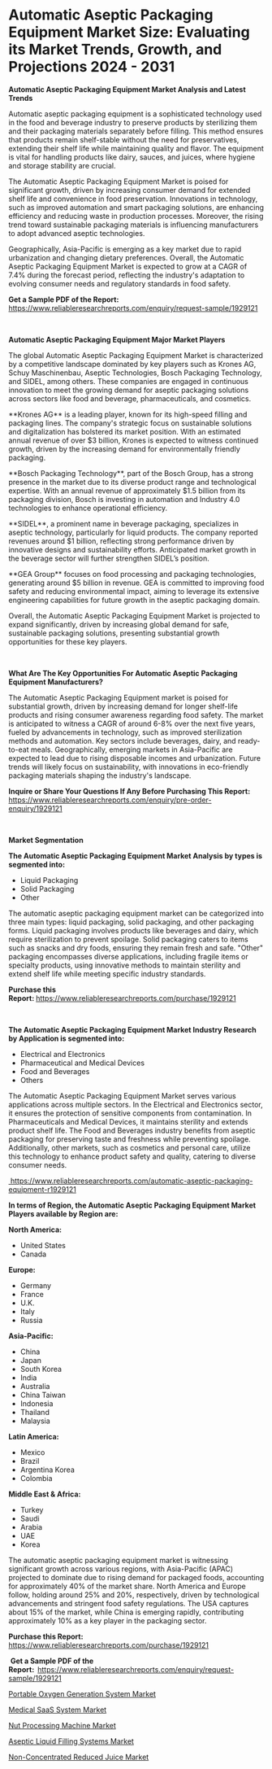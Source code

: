 <p><h1>Automatic Aseptic Packaging Equipment Market Size: Evaluating its Market Trends, Growth, and Projections 2024 - 2031</h1></p><p><strong>Automatic Aseptic Packaging Equipment Market Analysis and Latest Trends</strong></p>
<p><p>Automatic aseptic packaging equipment is a sophisticated technology used in the food and beverage industry to preserve products by sterilizing them and their packaging materials separately before filling. This method ensures that products remain shelf-stable without the need for preservatives, extending their shelf life while maintaining quality and flavor. The equipment is vital for handling products like dairy, sauces, and juices, where hygiene and storage stability are crucial.</p><p>The Automatic Aseptic Packaging Equipment Market is poised for significant growth, driven by increasing consumer demand for extended shelf life and convenience in food preservation. Innovations in technology, such as improved automation and smart packaging solutions, are enhancing efficiency and reducing waste in production processes. Moreover, the rising trend toward sustainable packaging materials is influencing manufacturers to adopt advanced aseptic technologies.</p><p>Geographically, Asia-Pacific is emerging as a key market due to rapid urbanization and changing dietary preferences. Overall, the Automatic Aseptic Packaging Equipment Market is expected to grow at a CAGR of 7.4% during the forecast period, reflecting the industry's adaptation to evolving consumer needs and regulatory standards in food safety.</p></p>
<p><strong>Get a Sample PDF of the Report:&nbsp;</strong> <a href="https://www.reliableresearchreports.com/enquiry/request-sample/1929121?utm_campaign=32&utm_medium=2&utm_source=Github&utm_content=ia&utm_term=25102024&utm_id=automatic-aseptic-packaging-equipment">https://www.reliableresearchreports.com/enquiry/request-sample/1929121</a></p>
<p>&nbsp;</p>
<p><strong>Automatic Aseptic Packaging Equipment Major Market Players</strong></p>
<p><p>The global Automatic Aseptic Packaging Equipment Market is characterized by a competitive landscape dominated by key players such as Krones AG, Schuy Maschinenbau, Aseptic Technologies, Bosch Packaging Technology, and SIDEL, among others. These companies are engaged in continuous innovation to meet the growing demand for aseptic packaging solutions across sectors like food and beverage, pharmaceuticals, and cosmetics.</p><p>**Krones AG** is a leading player, known for its high-speed filling and packaging lines. The company's strategic focus on sustainable solutions and digitalization has bolstered its market position. With an estimated annual revenue of over $3 billion, Krones is expected to witness continued growth, driven by the increasing demand for environmentally friendly packaging.</p><p>**Bosch Packaging Technology**, part of the Bosch Group, has a strong presence in the market due to its diverse product range and technological expertise. With an annual revenue of approximately $1.5 billion from its packaging division, Bosch is investing in automation and Industry 4.0 technologies to enhance operational efficiency. </p><p>**SIDEL**, a prominent name in beverage packaging, specializes in aseptic technology, particularly for liquid products. The company reported revenues around $1 billion, reflecting strong performance driven by innovative designs and sustainability efforts. Anticipated market growth in the beverage sector will further strengthen SIDEL’s position.</p><p>**GEA Group** focuses on food processing and packaging technologies, generating around $5 billion in revenue. GEA is committed to improving food safety and reducing environmental impact, aiming to leverage its extensive engineering capabilities for future growth in the aseptic packaging domain.</p><p>Overall, the Automatic Aseptic Packaging Equipment Market is projected to expand significantly, driven by increasing global demand for safe, sustainable packaging solutions, presenting substantial growth opportunities for these key players.</p></p>
<p>&nbsp;</p>
<p><strong>What Are The Key Opportunities For Automatic Aseptic Packaging Equipment Manufacturers?</strong></p>
<p><p>The Automatic Aseptic Packaging Equipment market is poised for substantial growth, driven by increasing demand for longer shelf-life products and rising consumer awareness regarding food safety. The market is anticipated to witness a CAGR of around 6-8% over the next five years, fueled by advancements in technology, such as improved sterilization methods and automation. Key sectors include beverages, dairy, and ready-to-eat meals. Geographically, emerging markets in Asia-Pacific are expected to lead due to rising disposable incomes and urbanization. Future trends will likely focus on sustainability, with innovations in eco-friendly packaging materials shaping the industry's landscape.</p></p>
<p><strong>Inquire or Share Your Questions If Any Before Purchasing This Report:</strong> <a href="https://www.reliableresearchreports.com/enquiry/pre-order-enquiry/1929121?utm_campaign=32&utm_medium=2&utm_source=Github&utm_content=ia&utm_term=25102024&utm_id=automatic-aseptic-packaging-equipment">https://www.reliableresearchreports.com/enquiry/pre-order-enquiry/1929121</a></p>
<p>&nbsp;</p>
<p><strong>Market Segmentation</strong></p>
<p><strong>The Automatic Aseptic Packaging Equipment Market Analysis by types is segmented into:</strong></p>
<p><ul><li>Liquid Packaging</li><li>Solid Packaging</li><li>Other</li></ul></p>
<p><p>The automatic aseptic packaging equipment market can be categorized into three main types: liquid packaging, solid packaging, and other packaging forms. Liquid packaging involves products like beverages and dairy, which require sterilization to prevent spoilage. Solid packaging caters to items such as snacks and dry foods, ensuring they remain fresh and safe. "Other" packaging encompasses diverse applications, including fragile items or specialty products, using innovative methods to maintain sterility and extend shelf life while meeting specific industry standards.</p></p>
<p><strong>Purchase this Report:&nbsp;</strong><a href="https://www.reliableresearchreports.com/purchase/1929121?utm_campaign=32&utm_medium=2&utm_source=Github&utm_content=ia&utm_term=25102024&utm_id=automatic-aseptic-packaging-equipment">https://www.reliableresearchreports.com/purchase/1929121</a></p>
<p>&nbsp;</p>
<p><strong>The Automatic Aseptic Packaging Equipment Market Industry Research by Application is segmented into:</strong></p>
<p><ul><li>Electrical and Electronics</li><li>Pharmaceutical and Medical Devices</li><li>Food and Beverages</li><li>Others</li></ul></p>
<p><p>The Automatic Aseptic Packaging Equipment Market serves various applications across multiple sectors. In the Electrical and Electronics sector, it ensures the protection of sensitive components from contamination. In Pharmaceuticals and Medical Devices, it maintains sterility and extends product shelf life. The Food and Beverages industry benefits from aseptic packaging for preserving taste and freshness while preventing spoilage. Additionally, other markets, such as cosmetics and personal care, utilize this technology to enhance product safety and quality, catering to diverse consumer needs.</p></p>
<p><a href="https://www.reliableresearchreports.com/automatic-aseptic-packaging-equipment-r1929121?utm_campaign=32&utm_medium=2&utm_source=Github&utm_content=ia&utm_term=25102024&utm_id=automatic-aseptic-packaging-equipment">&nbsp;https://www.reliableresearchreports.com/automatic-aseptic-packaging-equipment-r1929121</a></p>
<p><strong>In terms of Region, the Automatic Aseptic Packaging Equipment Market Players available by Region are:</strong></p>
<p>
    <p> <strong> North America: </strong>
        <ul>
            <li>United States</li>
            <li>Canada</li>
        </ul>
        </p> 
    <p> <strong> Europe: </strong>
        <ul>
            <li>Germany</li>
            <li>France</li>
            <li>U.K.</li>
            <li>Italy</li>
            <li>Russia</li>
        </ul>
        </p> 
    <p> <strong> Asia-Pacific: </strong>
        <ul>
            <li>China</li>
            <li>Japan</li>
            <li>South Korea</li>
            <li>India</li>
            <li>Australia</li>
            <li>China Taiwan</li>
            <li>Indonesia</li>
            <li>Thailand</li>
            <li>Malaysia</li>
        </ul>
        </p> 
    <p> <strong> Latin America: </strong>
        <ul>
            <li>Mexico</li>
            <li>Brazil</li>
            <li>Argentina Korea</li>
            <li>Colombia</li>
        </ul>
        </p> 
    <p> <strong> Middle East & Africa: </strong>
        <ul>
            <li>Turkey</li>
            <li>Saudi</li>
            <li>Arabia</li>
            <li>UAE</li>
            <li>Korea</li>
        </ul>
    </p>
    </p>
<p><p>The automatic aseptic packaging equipment market is witnessing significant growth across various regions, with Asia-Pacific (APAC) projected to dominate due to rising demand for packaged foods, accounting for approximately 40% of the market share. North America and Europe follow, holding around 25% and 20%, respectively, driven by technological advancements and stringent food safety regulations. The USA captures about 15% of the market, while China is emerging rapidly, contributing approximately 10% as a key player in the packaging sector.</p></p>
<p><strong>Purchase this Report: </strong><a href="https://www.reliableresearchreports.com/purchase/1929121?utm_campaign=32&utm_medium=2&utm_source=Github&utm_content=ia&utm_term=25102024&utm_id=automatic-aseptic-packaging-equipment">https://www.reliableresearchreports.com/purchase/1929121</a></p>
<p>&nbsp;<strong>Get a Sample PDF of the Report:&nbsp;&nbsp;</strong><a href="https://www.reliableresearchreports.com/enquiry/request-sample/1929121?utm_campaign=32&utm_medium=2&utm_source=Github&utm_content=ia&utm_term=25102024&utm_id=automatic-aseptic-packaging-equipment">https://www.reliableresearchreports.com/enquiry/request-sample/1929121</a></p>
<p><strong></strong></p>
<p><p><a href="https://issuu.com/reportprime-2/docs/portable-oxygen-generation-system-m_e951a4209c8e0a?utm_campaign=32&utm_medium=2&utm_source=Github&utm_content=ia&utm_term=25102024&utm_id=automatic-aseptic-packaging-equipment">Portable Oxygen Generation System Market</a></p><p><a href="https://www.linkedin.com/pulse/medical-saas-system-market-refracting-trends-consumer-82rge?utm_campaign=32&utm_medium=2&utm_source=Github&utm_content=ia&utm_term=25102024&utm_id=automatic-aseptic-packaging-equipment">Medical SaaS System Market</a></p><p><a href="https://issuu.com/reportprime-2/docs/nut-processing-machine-market-size-_c8eaded57d6dd0?utm_campaign=32&utm_medium=2&utm_source=Github&utm_content=ia&utm_term=25102024&utm_id=automatic-aseptic-packaging-equipment">Nut Processing Machine Market</a></p><p><a href="https://github.com/JavierDDowns/Market-Research-Report-List-1/blob/main/aseptic-liquid-filling-systems-market.md?utm_campaign=32&utm_medium=2&utm_source=Github&utm_content=ia&utm_term=25102024&utm_id=automatic-aseptic-packaging-equipment">Aseptic Liquid Filling Systems Market</a></p><p><a href="https://www.linkedin.com/pulse/decoding-non-concentrated-reduced-juice-industry-dynamics-strategic-u6tuf?utm_campaign=32&utm_medium=2&utm_source=Github&utm_content=ia&utm_term=25102024&utm_id=automatic-aseptic-packaging-equipment">Non-Concentrated Reduced Juice Market</a></p></p>